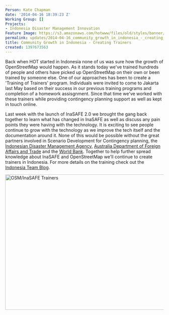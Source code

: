 ```yaml
---
Person: Kate Chapman
date: '2014-04-16 18:39:23 Z'
Working Group: []
Projects:
- Indonesia Disaster Management Innovation
Feature Image: https://s3.amazonaws.com/hotwww/files/old/styles/banner/public/13835766473_2f4a67ee7f_o.jpg
permalink: updates/2014-04-16_community_growth_in_indonesia_-_creating_trainers
title: Community Growth in Indonesia - Creating Trainers
created: 1397673563
---
```

<p>Back when HOT started in Indonesia none of us was sure how the growth of OpenStreetMap would happen. As it stands today we've trained hundreds of people and others have picked up OpenStreetMap on their own or been trained by someone else. One of our approaches has been to create a 'Training of Trainers' program. Individuals were invited to come to Jakarta last May based on their success in our previous training programs and completion of a homework assisgnment. Since that time we've worked with these trainers while providing contingency planning support as well as kept in touch online.</p><p>Last week with the launch of InaSAFE 2.0 we brought the gang back together to learn what has changed in InaSAFE as well as discuss any pain points they were having with the technology. It is exciting to see people continue to grow with the technology as we improve the tech itself and the documentation around it. None of this would be possible without the great partners involved in Scenario Development for Contingency planning, the <a href="http://bnpb.go.id/">Indonesian Disaster Management Agency</a>, <a href="http://www.dfat.gov.au/">Australia Department of Foreign Affairs and Trade</a> and the <a href="https://www.gfdrr.org">World Bank</a>. Together to help further spread knowledge about InaSAFE and OpenStreetMap we'll continue to create trainers in Indonesia. For more details on the training check out the <a href="http://en.openstreetmap.or.id/pelatihan-alumni-pengembangan-skenario-untuk-rencana-kontinjensi-dengan-inasafe-2-0/">Indonesia Team Blog</a>.&nbsp;</p><p><img src="https://s3.amazonaws.com/hotwww/files/old/13835766473_2f4a67ee7f_o.jpg" alt="OSM/InaSAFE Trainers" style="width:773px;height:431px"></p>
